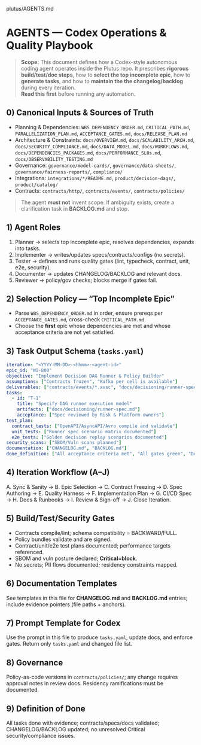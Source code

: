 plutus/AGENTS.md
# AGENTS — Codex Operations & Quality Playbook

> **Scope:** This document defines how a Codex-style autonomous coding agent operates inside the Plutus repo. It prescribes **rigorous build/test/doc steps**, how to **select the top incomplete epic**, how to **generate tasks**, and how to **maintain the the changelog/backlog** during every iteration.  
> **Read this first** before running any automation.

## 0) Canonical Inputs & Sources of Truth
- Planning & Dependencies: `WBS_DEPENDENCY_ORDER.md`, `CRITICAL_PATH.md`, `PARALLELIZATION_PLAN.md`, `ACCEPTANCE_GATES.md`, `docs/RELEASE_PLAN.md`
- Architecture & Constraints: `docs/OVERVIEW.md`, `docs/SCALABILITY_ARCH.md`, `docs/SECURITY_COMPLIANCE.md`, `docs/DATA_MODEL.md`, `docs/WORKFLOWS.md`, `docs/DEPENDENCIES_PACKAGES.md`, `docs/PERFORMANCE_SLOs.md`, `docs/OBSERVABILITY_TESTING.md`
- Governance: `governance/model-cards/`, `governance/data-sheets/`, `governance/fairness-reports/`, `compliance/`
- Integrations: `integrations/*/README.md`, `product/decision-dags/`, `product/catalog/`
- Contracts: `contracts/http/`, `contracts/events/`, `contracts/policies/`

> The agent **must not** invent scope. If ambiguity exists, create a clarification task in **BACKLOG.md** and stop.

## 1) Agent Roles
1. Planner → selects top incomplete epic, resolves dependencies, expands into tasks.  
2. Implementer → writes/updates specs/contracts/configs (no secrets).  
3. Tester → defines and runs quality gates (lint, typecheck, contract, unit, e2e, security).  
4. Documenter → updates CHANGELOG/BACKLOG and relevant docs.  
5. Reviewer → policy/gov checks; blocks merge if gates fail.

## 2) Selection Policy — “Top Incomplete Epic”
- Parse `WBS_DEPENDENCY_ORDER.md` in order, ensure prereqs per `ACCEPTANCE_GATES.md`, cross-check `CRITICAL_PATH.md`.  
- Choose the **first** epic whose dependencies are met and whose acceptance criteria are not yet satisfied.

## 3) Task Output Schema (`tasks.yaml`)
```yaml
iteration: "<YYYY-MM-DD>-<hhmm>-<agent-id>"
epic_id: "WI-800"
objective: "Implement Decision DAG Runner & Policy Builder"
assumptions: ["Contracts frozen", "Kafka per cell is available"]
deliverables: ["contracts/events/*.avsc", "docs/decisioning/runner-spec.md"]
tasks:
  - id: "T-1"
    title: "Specify DAG runner execution model"
    artifacts: ["docs/decisioning/runner-spec.md"]
    acceptance: ["Spec reviewed by Risk & Platform owners"]
test_plan:
  contract_tests: ["OpenAPI/AsyncAPI/Avro compile and validate"]
  unit_tests: ["Runner spec scenario matrix documented"]
  e2e_tests: ["Golden decision replay scenarios documented"]
security_scans: ["SBOM/Vuln scans planned"]
documentation: ["CHANGELOG.md", "BACKLOG.md"]
done_definition: ["All acceptance criteria met", "All gates green", "Docs updated"]
```

## 4) Iteration Workflow (A–J)
A. Sync & Sanity → B. Epic Selection → C. Contract Freezing → D. Spec Authoring → E. Quality Harness → F. Implementation Plan → G. CI/CD Spec → H. Docs & Runbooks → I. Review & Sign-off → J. Close Iteration.

## 5) Build/Test/Security Gates
- Contracts compile/lint; schema compatibility = BACKWARD/FULL.  
- Policy bundles validate and are signed.  
- Contract/unit/e2e test plans documented; performance targets referenced.  
- SBOM and vuln posture declared; **Critical=block**.  
- No secrets; PII flows documented; residency constraints mapped.

## 6) Documentation Templates
See templates in this file for **CHANGELOG.md** and **BACKLOG.md** entries; include evidence pointers (file paths + anchors).

## 7) Prompt Template for Codex
Use the prompt in this file to produce `tasks.yaml`, update docs, and enforce gates. Return only `tasks.yaml` and changed file list.

## 8) Governance
Policy-as-code versions in `contracts/policies/`; any change requires approval notes in review docs. Residency ramifications must be documented.

## 9) Definition of Done
All tasks done with evidence; contracts/specs/docs validated; CHANGELOG/BACKLOG updated; no unresolved Critical security/compliance issues.
